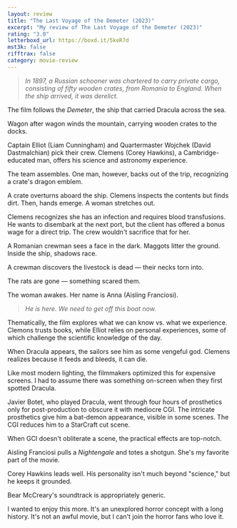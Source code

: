 ```yaml
---
layout: review
title: "The Last Voyage of the Demeter (2023)"
excerpt: "My review of The Last Voyage of the Demeter (2023)"
rating: "3.0"
letterboxd_url: https://boxd.it/5keR7d
mst3k: false
rifftrax: false
category: movie-review
---
```


<blockquote><i>In 1897, a Russian schooner was chartered to carry private cargo, consisting of fifty wooden crates, from Romania to England. When the ship arrived, it was derelict.</i></blockquote>

The film follows the <i>Demeter</i>, the ship that carried Dracula across the sea.

Wagon after wagon winds the mountain, carrying wooden crates to the docks.

Captain Elliot (Liam Cunningham) and Quartermaster Wojchek (David Dastmalchian) pick their crew. Clemens (Corey Hawkins), a Cambridge-educated man, offers his science and astronomy experience.

The team assembles. One man, however, backs out of the trip, recognizing a crate's dragon emblem.

A crate overturns aboard the ship. Clemens inspects the contents but finds dirt. Then, hands emerge. A woman stretches out.

Clemens recognizes she has an infection and requires blood transfusions. He wants to disembark at the next port, but the client has offered a bonus wage for a direct trip. The crew wouldn't sacrifice that for her.

A Romanian crewman sees a face in the dark. Maggots litter the ground. Inside the ship, shadows race.

A crewman discovers the livestock is dead — their necks torn into.

The rats are gone — something scared them.

The woman awakes. Her name is Anna (Aisling Franciosi).

<blockquote><i>He is here. We need to get off this boat now.</i></blockquote>

Thematically, the film explores what we can know vs. what we experience. Clemons trusts books, while Elliot relies on personal experiences, some of which challenge the scientific knowledge of the day.

When Dracula appears, the sailors see him as some vengeful god. Clemens realizes because it feeds and bleeds, it can die.

Like most modern lighting, the filmmakers optimized this for expensive screens. I had to assume there was something on-screen when they first spotted Dracula.

Javier Botet, who played Dracula, went through four hours of prosthetics only for post-production to obscure it with mediocre CGI. The intricate prosthetics give him a bat-demon appearance, visible in some scenes. The CGI reduces him to a StarCraft cut scene.

When GCI doesn't obliterate a scene, the practical effects are top-notch.

Aisling Franciosi pulls a <i>Nightengale</i> and totes a shotgun. She's my favorite part of the movie.

Corey Hawkins leads well. His personality isn't much beyond "science," but he keeps it grounded.

Bear McCreary's soundtrack is appropriately generic.

I wanted to enjoy this more. It's an unexplored horror concept with a long history. It's not an awful movie, but I can't join the horror fans who love it.
